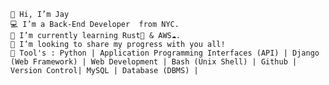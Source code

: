     👋 Hi, I’m Jay 
    💻 I’m a Back-End Developer  from NYC. 
    🌱 I’m currently learning Rust🦀 & AWS☁️. 
    💞️ I’m looking to share my progress with you all!
    🧰 Tool's : Python | Application Programming Interfaces (API) | Django (Web Framework) | Web Development | Bash (Unix Shell) | Github | Version Control| MySQL | Database (DBMS) | 
